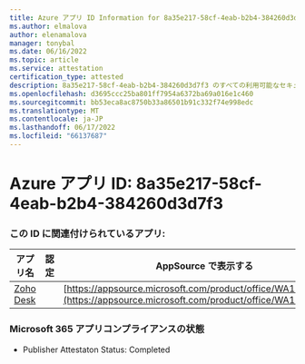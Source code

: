 ```yaml
---
title: Azure アプリ ID Information for 8a35e217-58cf-4eab-b2b4-384260d3d7f3
ms.author: elmalova
author: elenamalova
manager: tonybal
ms.date: 06/16/2022
ms.topic: article
ms.service: attestation
certification_type: attested
description: 8a35e217-58cf-4eab-b2b4-384260d3d7f3 のすべての利用可能なセキュリティとコンプライアンス情報。
ms.openlocfilehash: d3695ccc25ba801ff7954a6372ba69a016e1c460
ms.sourcegitcommit: bb53eca8ac8750b33a86501b91c332f74e998edc
ms.translationtype: MT
ms.contentlocale: ja-JP
ms.lasthandoff: 06/17/2022
ms.locfileid: "66137687"
---
```

# <a name="azure-app-id-8a35e217-58cf-4eab-b2b4-384260d3d7f3"></a>Azure アプリ ID: 8a35e217-58cf-4eab-b2b4-384260d3d7f3


### <a name="apps-associated-with-this-id"></a>この ID に関連付けられているアプリ:
| **アプリ名** | **認定** | **AppSource で表示する** |
|--------------|---------------|-----------------------|
| [Zoho Desk](../forward/WA104382044.md) |  | [https://appsource.microsoft.com/product/office/WA104382044](https://appsource.microsoft.com/product/office/WA104382044) |

### <a name="microsoft-365-app-compliance-status"></a>Microsoft 365 アプリコンプライアンスの状態
- Publisher Attestaton Status: Completed
